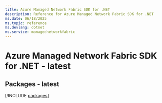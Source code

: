 ```yaml
---
title: Azure Managed Network Fabric SDK for .NET
description: Reference for Azure Managed Network Fabric SDK for .NET
ms.date: 06/18/2025
ms.topic: reference
ms.devlang: dotnet
ms.service: managednetworkfabric
---
```

# Azure Managed Network Fabric SDK for .NET - latest
## Packages - latest
[!INCLUDE [packages](managed-network-fabric-index.md)]